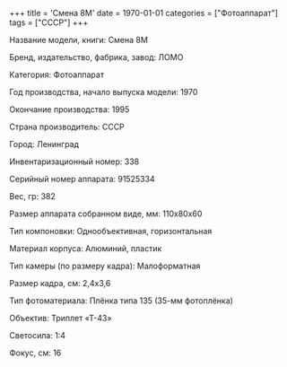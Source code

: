 +++
title = 'Смена 8М'
date = 1970-01-01
categories = ["Фотоаппарат"]
tags = ["СССР"]
+++

Название модели, книги: Смена 8М

Бренд, издательство, фабрика, завод: ЛОМО

Категория: Фотоаппарат

Год производства, начало выпуска модели: 1970

Окончание производства: 1995

Страна производитель: СССР

Город: Ленинград

Инвентаризационный номер: 338

Серийный номер аппарата: 91525334

Вес, гр: 382

Размер аппарата  собранном виде, мм: 110х80х60

Тип компоновки: Однообъективная, горизонтальная

Материал корпуса: Алюминий, пластик

Тип камеры (по размеру кадра): Малоформатная

Размер кадра, см: 2,4x3,6

Тип фотоматериала: Плёнка типа 135 (35-мм фотоплёнка)

Объектив: Триплет «Т-43»

Светосила: 1:4

Фокус, см: 16

